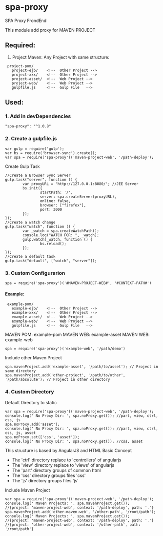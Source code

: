 # spa-proxy
SPA Proxy FrondEnd

This module add proxy for MAVEN PROJECT

## Required:

1. Project Maven: Any Project with same structure:
```
 project-pom/
   project-ejb/    <!--  Other Project -->
   project-xxx/    <!--  Other Project -->
   project-asset/  <!--  Web Project -->
   project-web/    <!--  Web Project -->
   gulpfile.js     <!--  Gulp File   -->
```


## Used:

### 1. Add in devDependencies
```
"spa-proxy": "^1.0.8"
```
### 2. Create a gulpfile.js 
```
var gulp = require('gulp');
var bs = require('browser-sync').create();
var spa = require('spa-proxy')('maven-project-web', '/path-deploy');
```
Create Gulp Task
```
//Create a Browser Sync Server
gulp.task("server", function () {
		var proxyURL = 'http://127.0.0.1:8080/'; //JEE Server
		bs.init({
				startPath: '/',
				server: spa.createServer(proxyURL),
				online: false,
				browser: ["firefox"],
				port: 3000
		});
});
//Create a watch change
gulp.task("watch", function () {
		var _watch = spa.createWatchPath();
		console.log("WATCH FOR: ", _watch);
		gulp.watch(_watch, function () {
				bs.reload();
		});
});
//Create a default task
gulp.task("default", ["watch", "server"]);
```


### 3. Custom Configurarion
```
spa = require('spa-proxy')('#MAVEN-PROJECT-WEB#', '#CONTEXT-PATH#')  
```
#### Example: 

```
 example-pom/
   example-ejb/    <!--  Other Project -->
   example-xxx/    <!--  Other Project -->
   example-asset/  <!--  Web Project -->
   example-web/    <!--  Web Project -->
   gulpfile.js     <!--  Gulp File   -->
```
MAVEN POM: example-pom
MAVEN WEB: example-asset
MAVEN WEB: example-web 
```
spa = require('spa-proxy')('example-web', '/path/demo')
```
Include other Maven Project
```
spa.mavenProject.add('example-asset', '/path/to/asset'); // Project in same directory
spa.mavenProject.add('other-project', '/path/to/other', '/path/absolute'); // Project in other directory
```


### 4. Custom Directory

Default Directory to static
```
var spa = require('spa-proxy')('maven-project-web', '/path-deploy');
console.log(' No Proxy Dir: ', spa.noProxy.get()); //part, view, ctrl, css, js
spa.noProxy.add('asset');
console.log(' No Proxy Dir: ', spa.noProxy.get()); //part, view, ctrl, css, js, asset
spa.noProxy.set(['css', 'asset']);
console.log(' No Proxy Dir: ', spa.noProxy.get()); //css, asset
```

This structure is based by AngularJS and HTML Basic Concept
 * The 'ctrl' directory replace to 'controllers' of angularjs
 * The 'view' directory replace to 'views' of angularjs
 * The 'part' directory groups of common html
 * The 'css'  directory groups files 'css'
 * The 'js'   directory groups files 'js'

Include Maven Project 
```
var spa = require('spa-proxy')('maven-project-web', '/path-deploy');
console.log(' Maven Projects: ', spa.mavenProject.get()); 
//{project: 'maven-project-web', context: '/path-deploy', path: '.'}
spa.mavenProject.add('other-maven-web', '/other-path', '/root/path');
console.log(' Maven Projects: ', spa.mavenProject.get()); 
//{project: 'maven-project-web', context: '/path-deploy', path: '.'}
//{project: 'other-project-web', context: '/other-path', path: '/root/path'}
```



